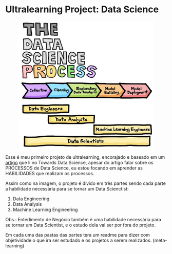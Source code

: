 # Ultralearning Project: Data Science

<p align="center"><img  src='readme-images/dataScienceProcess.jpeg' widht=400px height=400px ></p>

Esse é meu primeiro projeto de ultralearning, encorajado e baseado em um [artigo](https://towardsdatascience.com/the-data-science-process-a19eb7ebc41b) que li no Towards Data Science, apesar do artigo falar sobre os PROCESSOS de Data Science, eu estou focando em aprender as HABILIDADES que realizam os processos. 

Assim como na imagem, o projeto é divido em três partes sendo cada parte a habilidade necessária para se tornar um Data Scienctist: 

1. Data Engineering
2. Data Analysis
3. Machine Learning Engineering

Obs.: Entedimento de Negócio também é uma habilidade necessária para se tornar um Data Scientist, e o estudo dela vai ser por fora do projeto. 

Em cada uma das pastas das partes tera um readme para dizer com objetividade o que ira ser estudado e os projetos a serem realizados. (meta-learning)

